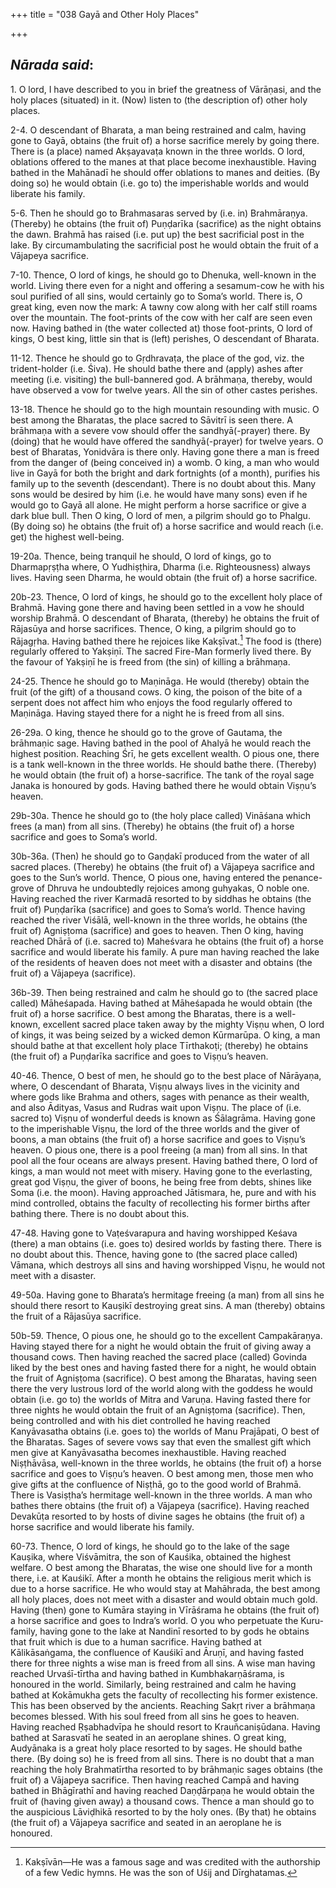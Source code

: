 +++
title = "038 Gayā and Other Holy Places"

+++
 

## *Nārada said*:

1\. O lord, I have described to you in brief the greatness of Vārāṇasi, and the holy places (situated) in it. (Now) listen to (the description of) other holy places.

2-4. O descendant of Bharata, a man being restrained and calm, having gone to Gayā, obtains (the fruit of) a horse sacrifice merely by going there. There is (a place) named Akṣayavaṭa known in the three worlds. O lord, oblations offered to the manes at that place become inexhaustible. Having bathed in the Mahānadī he should offer oblations to manes and deities. (By doing so) he would obtain (i.e. go to) the imperishable worlds and would liberate his family.

5-6. Then he should go to Brahmasaras served by (i.e. in) Brahmāraṇya. (Thereby) he obtains (the fruit of) Puṇḍarīka (sacrifice) as the night obtains the dawn. Brahmā has raised (i.e. put up) the best sacrificial post in the lake. By circumambulating the sacrificial post he would obtain the fruit of a Vājapeya sacrifice.

7-10. Thence, O lord of kings, he should go to Dhenuka, well-known in the world. Living there even for a night and offering a sesamum-cow he with his soul purified of all sins, would certainly go to Soma’s world. There is, O great king, even now the mark: A tawny cow along with her calf still roams over the mountain. The foot-prints of the cow with her calf are seen even now. Having bathed in (the water collected at) those foot-prints, O lord of kings, O best king, little sin that is (left) perishes, O descendant of Bharata.

11-12. Thence he should go to Gṛdhravaṭa, the place of the god, viz. the trident-holder (i.e. Śiva). He should bathe there and (apply) ashes after meeting (i.e. visiting) the bull-bannered god. A brāhmaṇa, thereby, would have observed a vow for twelve years. All the sin of other castes perishes.

13-18. Thence he should go to the high mountain resounding with music. O best among the Bharatas, the place sacred to Sāvitrī is seen there. A brāhmaṇa with a severe vow should offer the sandhyā(-prayer) there. By (doing) that he would have offered the sandhyā(-prayer) for twelve years. O best of Bharatas, Yonidvāra is there only. Having gone there a man is freed from the danger of (being conceived in) a womb. O king, a man who would live in Gayā for both the bright and dark fortnights (of a month), purifies his family up to the seventh (descendant). There is no doubt about this. Many sons would be desired by him (i.e. he would have many sons) even if he would go to Gayā all alone. He might perform a horse sacrifice or give a dark blue bull. Then O king, O lord of men, a pilgrim should go to Phalgu. (By doing so) he obtains (the fruit of) a horse sacrifice and would reach (i.e. get) the highest well-being.

19-20a. Thence, being tranquil he should, O lord of kings, go to Dharmapṛṣṭha where, O Yudhiṣṭhira, Dharma (i.e. Righteousness) always lives. Having seen Dharma, he would obtain (the fruit of) a horse sacrifice.

20b-23. Thence, O lord of kings, he should go to the excellent holy place of Brahmā. Having gone there and having been settled in a vow he should worship Brahmā. O descendant of Bharata, (thereby) he obtains the fruit of Rājasūya and horse sacrifices. Thence, O king, a pilgrim should go to Rājagṛha. Having bathed there he rejoices like Kakṣīvat.[^1] The food is (there) regularly offered to Yakṣiṇī. The sacred Fire-Man formerly lived there. By the favour of Yakṣiṇī he is freed from (the sin) of killing a brāhmaṇa.

[^1]:  Kakṣīvān—He was a famous sage and was credited with the authorship of a few Vedic hymns. He was the son of Uśij and Dīrghatamas.

24-25. Thence he should go to Maṇināga. He would (thereby) obtain the fruit (of the gift) of a thousand cows. O king, the poison of the bite of a serpent does not affect him who enjoys the food regularly offered to Maṇināga. Having stayed there for a night he is freed from all sins.

26-29a. O king, thence he should go to the grove of Gautama, the brāhmaṇic sage. Having bathed in the pool of Ahalyā he would reach the highest position. Reaching Śrī, he gets excellent wealth. O pious one, there is a tank well-known in the three worlds. He should bathe there. (Thereby) he would obtain (the fruit of) a horse-sacrifice. The tank of the royal sage Janaka is honoured by gods. Having bathed there he would obtain Viṣṇu’s heaven.

29b-30a. Thence he should go to (the holy place called) Vināśana which frees (a man) from all sins. (Thereby) he obtains (the fruit of) a horse sacrifice and goes to Soma’s world.

30b-36a. (Then) he should go to Gaṇḍakī produced from the water of all sacred places. (Thereby) he obtains (the fruit of) a Vājapeya sacrifice and goes to the Sun’s world. Thence, O pious one, having entered the penance-grove of Dhruva he undoubtedly rejoices among guhyakas, O noble one. Having reached the river Karmadā resorted to by siddhas he obtains (the fruit of) Puṇḍarīka (sacrifice) and goes to Soma’s world. Thence having reached the river Viśālā, well-known in the three worlds, he obtains (the fruit of) Agniṣṭoma (sacrifice) and goes to heaven. Then O king, having reached Dhārā of (i.e. sacred to) Maheśvara he obtains (the fruit of) a horse sacrifice and would liberate his family. A pure man having reached the lake of the residents of heaven does not meet with a disaster and obtains (the fruit of) a Vājapeya (sacrifice).

36b-39. Then being restrained and calm he should go to (the sacred place called) Māheśapada. Having bathed at Māheśapada he would obtain (the fruit of) a horse sacrifice. O best among the Bharatas, there is a well-known, excellent sacred place taken away by the mighty Viṣṇu when, O lord of kings, it was being seized by a wicked demon Kūrmarūpa. O king, a man should bathe at that excellent holy place Tīrthakoṭi; (thereby) he obtains (the fruit of) a Puṇḍarīka sacrifice and goes to Viṣṇu’s heaven.

40-46. Thence, O best of men, he should go to the best place of Nārāyaṇa, where, O descendant of Bharata, Viṣṇu always lives in the vicinity and where gods like Brahma and others, sages with penance as their wealth, and also Ādityas, Vasus and Rudras wait upon Viṣṇu. The place of (i.e. sacred to) Viṣṇu of wonderful deeds is known as Śālagrāma. Having gone to the imperishable Viṣṇu, the lord of the three worlds and the giver of boons, a man obtains (the fruit of) a horse sacrifice and goes to Viṣṇu’s heaven. O pious one, there is a pool freeing (a man) from all sins. In that pool all the four oceans are always present. Having bathed there, O lord of kings, a man would not meet with misery. Having gone to the everlasting, great god Viṣṇu, the giver of boons, he being free from debts, shines like Soma (i.e. the moon). Having approached Jātismara, he, pure and with his mind controlled, obtains the faculty of recollecting his former births after bathing there. There is no doubt about this.

47-48. Having gone to Vaṭeśvarapura and having worshipped Keśava (there) a man obtains (i.e. goes to) desired worlds by fasting there. There is no doubt about this. Thence, having gone to (the sacred place called) Vāmana, which destroys all sins and having worshipped Viṣṇu, he would not meet with a disaster.

49-50a. Having gone to Bharata’s hermitage freeing (a man) from all sins he should there resort to Kauṣikī destroying great sins. A man (thereby) obtains the fruit of a Rājasūya sacrifice.

50b-59. Thence, O pious one, he should go to the excellent Campakāraṇya. Having stayed there for a night he would obtain the fruit of giving away a thousand cows. Then having reached the sacred place (called) Govinda liked by the best ones and having fasted there for a night, he would obtain the fruit of Agniṣṭoma (sacrifice). O best among the Bharatas, having seen there the very lustrous lord of the world along with the goddess he would obtain (i.e. go to) the worlds of Mitra and Varuṇa. Having fasted there for three nights he would obtain the fruit of an Agniṣṭoma (sacrifice). Then, being controlled and with his diet controlled he having reached Kanyāvasatha obtains (i.e. goes to) the worlds of Manu Prajāpati, O best of the Bharatas. Sages of severe vows say that even the smallest gift which men give at Kanyāvasatha becomes inexhaustible. Having reached Niṣṭhāvāsa, well-known in the three worlds, he obtains (the fruit of) a horse sacrifice and goes to Viṣṇu’s heaven. O best among men, those men who give gifts at the confluence of Niṣṭhā, go to the good world of Brahmā. There is Vasiṣṭha’s hermitage well-known in the three worlds. A man who bathes there obtains (the fruit of) a Vājapeya (sacrifice). Having reached Devakūṭa resorted to by hosts of divine sages he obtains (the fruit of) a horse sacrifice and would liberate his family.

60-73. Thence, O lord of kings, he should go to the lake of the sage Kauṣika, where Viśvāmitra, the son of Kauśika, obtained the highest welfare. O best among the Bharatas, the wise one should live for a month there, i.e. at Kauśikī. After a month he obtains the religious merit which is due to a horse sacrifice. He who would stay at Mahāhrada, the best among all holy places, does not meet with a disaster and would obtain much gold. Having (then) gone to Kumāra staying in Vīrāśrama he obtains (the fruit of) a horse sacrifice and goes to Indra’s world. O you who perpetuate the Kuru-family, having gone to the lake at Nandinī resorted to by gods he obtains that fruit which is due to a human sacrifice. Having bathed at Kālikāsaṅgama, the confluence of Kauśikī and Āruṇī, and having fasted there for three nights a wise man is freed from all sins. A wise man having reached Urvaśī-tīrtha and having bathed in Kumbhakarṇāśrama, is honoured in the world. Similarly, being restrained and calm he having bathed at Kokāmukha gets the faculty of recollecting his former existence. This has been observed by the ancients. Reaching Sakṛt river a brāhmaṇa becomes blessed. With his soul freed from all sins he goes to heaven. Having reached Ṛṣabhadvīpa he should resort to Krauñcaniṣūdana. Having bathed at Sarasvatī he seated in an aeroplane shines. O great king, Audyānaka is a great holy place resorted to by sages. He should bathe there. (By doing so) he is freed from all sins. There is no doubt that a man reaching the holy Brahmatīrtha resorted to by brāhmaṇic sages obtains (the fruit of) a Vājapeya sacrifice. Then having reached Campā and having bathed in Bhāgīrathī and having reached Daṇḍārpaṇa he would obtain the fruit of (having given away) a thousand cows. Thence a man should go to the auspicious Lāviḍhikā resorted to by the holy ones. (By that) he obtains (the fruit of) a Vājapeya sacrifice and seated in an aeroplane he is honoured.



